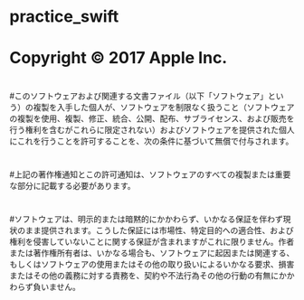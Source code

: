 # practice_swift
# Copyright © 2017 Apple Inc.
#
#このソフトウェアおよび関連する文書ファイル（以下「ソフトウェア」という）の複製を入手した個人が、ソフトウェアを制限なく扱うこと（ソフトウェアの複製を使用、複製、修正、統合、公開、配布、サブライセンス、および販売を行う権利を含むがこれらに限定されない）およびソフトウェアを提供された個人にこれを行うことを許可することを、次の条件に基づいて無償で付与されます。
#
#上記の著作権通知とこの許可通知は、ソフトウェアのすべての複製または重要な部分に記載する必要があります。
#
#ソフトウェアは、明示的または暗黙的にかかわらず、いかなる保証を伴わず現状のまま提供されます。こうした保証には市場性、特定目的への適合性、および権利を侵害していないことに関する保証が含まれますがこれに限りません。作者または著作権所有者は、いかなる場合も、ソフトウェアに起因または関連する、もしくはソフトウェアの使用またはその他の取り扱いによるいかなる要求、損害またはその他の義務に対する責務を、契約や不法行為その他の行動の有無にかかわらず負いません。
